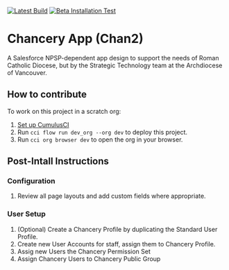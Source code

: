 [![Latest Build](https://github.com/Cath-Strategic-Tech/Chan2/actions/workflows/main.yml/badge.svg)](https://github.com/Cath-Strategic-Tech/Chan2/actions/workflows/main.yml)    [![Beta Installation Test](https://github.com/Cath-Strategic-Tech/Chan2/actions/workflows/package_test.yml/badge.svg)](https://github.com/Cath-Strategic-Tech/Chan2/actions/workflows/package_test.yml)

# Chancery App (Chan2)

A Salesforce NPSP-dependent app design to support the needs of Roman Catholic Diocese, but by the Strategic Technology team at the Archdiocese of Vancouver. 

## How to contribute

To work on this project in a scratch org:

1. [Set up CumulusCI](https://cumulusci.readthedocs.io/en/latest/tutorial.html)
2. Run `cci flow run dev_org --org dev` to deploy this project.
3. Run `cci org browser dev` to open the org in your browser.

## Post-Intall Instructions

### Configuration
1. Review all page layouts and add custom fields where appropriate.

### User Setup
1. (Optional) Create a Chancery Profile by duplicating the Standard User Profile.
2. Create new User Accounts for staff, assign them to Chancery Profile.
3. Assig new Users the Chancery Permission Set
4. Assign Chancery Users to Chancery Public Group

